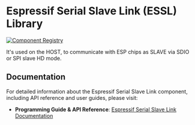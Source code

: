 # Espressif Serial Slave Link (ESSL) Library

[![Component Registry](https://components.espressif.com/components/espressif/esp_serial_slave_link/badge.svg)](https://components.espressif.com/components/espressif/esp_serial_slave_link)

It's used on the HOST, to communicate with ESP chips as SLAVE via SDIO or SPI slave HD mode.

## Documentation

For detailed information about the Espressif Serial Slave Link component, including API reference and user guides, please visit:

-   **Programming Guide & API Reference**: [Espressif Serial Slave Link Documentation](https://espressif.github.io/idf-extra-components/latest/esp_serial_slave_link/index.html)
